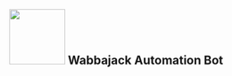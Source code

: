 <h2><img src = "https://avatars.githubusercontent.com/u/55934228?s=200&v=4" width = "100px" height = "100px">  Wabbajack Automation Bot</h2>
